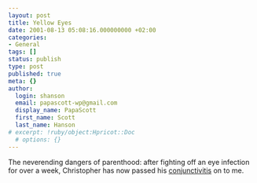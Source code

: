 ```yaml
---
layout: post
title: Yellow Eyes
date: 2001-08-13 05:08:16.000000000 +02:00
categories:
- General
tags: []
status: publish
type: post
published: true
meta: {}
author:
  login: shanson
  email: papascott-wp@gmail.com
  display_name: PapaScott
  first_name: Scott
  last_name: Hanson
# excerpt: !ruby/object:Hpricot::Doc
  # options: {}
---
```

<p>The neverending dangers of parenthood: after fighting off an eye infection for over a week, Christopher has now passed his  <a href="http://kidshealth.org/kid/ill_injure/sick/conjunctivitis.html">conjunctivitis</a> on to me.</p>
